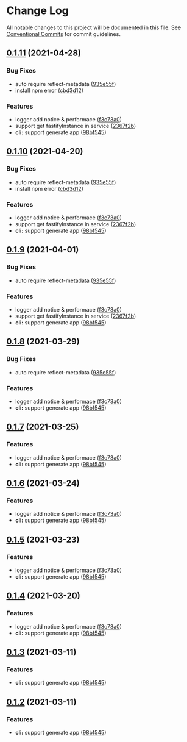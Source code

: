 # Change Log

All notable changes to this project will be documented in this file.
See [Conventional Commits](https://conventionalcommits.org) for commit guidelines.

## [0.1.11](https://github.com/cxtom/hoth/compare/hoth-quickstart@0.1.1...hoth-quickstart@0.1.11) (2021-04-28)


### Bug Fixes

* auto require reflect-metadata ([935e55f](https://github.com/cxtom/hoth/commit/935e55f103a208091aa0631c3b6ea554ae73fbf5))
* install npm error ([cbd3d12](https://github.com/cxtom/hoth/commit/cbd3d126ccfcaafade90161edd8f86f88a60f4d4))


### Features

* logger add notice & performace ([f3c73a0](https://github.com/cxtom/hoth/commit/f3c73a0ab5e480bef01476b922e3e319977ef9ff))
* support get fastifyInstance in service ([2367f2b](https://github.com/cxtom/hoth/commit/2367f2b694fe3a50f0bf12af7c459d4e6b97153b))
* **cli:** support generate app ([98bf545](https://github.com/cxtom/hoth/commit/98bf545e1261ca987de323a9ea1bb698253cfe19))





## [0.1.10](https://github.com/cxtom/hoth/compare/hoth-quickstart@0.1.1...hoth-quickstart@0.1.10) (2021-04-20)


### Bug Fixes

* auto require reflect-metadata ([935e55f](https://github.com/cxtom/hoth/commit/935e55f103a208091aa0631c3b6ea554ae73fbf5))
* install npm error ([cbd3d12](https://github.com/cxtom/hoth/commit/cbd3d126ccfcaafade90161edd8f86f88a60f4d4))


### Features

* logger add notice & performace ([f3c73a0](https://github.com/cxtom/hoth/commit/f3c73a0ab5e480bef01476b922e3e319977ef9ff))
* support get fastifyInstance in service ([2367f2b](https://github.com/cxtom/hoth/commit/2367f2b694fe3a50f0bf12af7c459d4e6b97153b))
* **cli:** support generate app ([98bf545](https://github.com/cxtom/hoth/commit/98bf545e1261ca987de323a9ea1bb698253cfe19))





## [0.1.9](https://github.com/cxtom/hoth/compare/hoth-quickstart@0.1.1...hoth-quickstart@0.1.9) (2021-04-01)


### Bug Fixes

* auto require reflect-metadata ([935e55f](https://github.com/cxtom/hoth/commit/935e55f103a208091aa0631c3b6ea554ae73fbf5))


### Features

* logger add notice & performace ([f3c73a0](https://github.com/cxtom/hoth/commit/f3c73a0ab5e480bef01476b922e3e319977ef9ff))
* support get fastifyInstance in service ([2367f2b](https://github.com/cxtom/hoth/commit/2367f2b694fe3a50f0bf12af7c459d4e6b97153b))
* **cli:** support generate app ([98bf545](https://github.com/cxtom/hoth/commit/98bf545e1261ca987de323a9ea1bb698253cfe19))





## [0.1.8](https://github.com/cxtom/hoth/compare/hoth-quickstart@0.1.1...hoth-quickstart@0.1.8) (2021-03-29)


### Bug Fixes

* auto require reflect-metadata ([935e55f](https://github.com/cxtom/hoth/commit/935e55f103a208091aa0631c3b6ea554ae73fbf5))


### Features

* logger add notice & performace ([f3c73a0](https://github.com/cxtom/hoth/commit/f3c73a0ab5e480bef01476b922e3e319977ef9ff))
* **cli:** support generate app ([98bf545](https://github.com/cxtom/hoth/commit/98bf545e1261ca987de323a9ea1bb698253cfe19))





## [0.1.7](https://github.com/cxtom/hoth/compare/hoth-quickstart@0.1.1...hoth-quickstart@0.1.7) (2021-03-25)


### Features

* logger add notice & performace ([f3c73a0](https://github.com/cxtom/hoth/commit/f3c73a0ab5e480bef01476b922e3e319977ef9ff))
* **cli:** support generate app ([98bf545](https://github.com/cxtom/hoth/commit/98bf545e1261ca987de323a9ea1bb698253cfe19))





## [0.1.6](https://github.com/cxtom/hoth/compare/hoth-quickstart@0.1.1...hoth-quickstart@0.1.6) (2021-03-24)


### Features

* logger add notice & performace ([f3c73a0](https://github.com/cxtom/hoth/commit/f3c73a0ab5e480bef01476b922e3e319977ef9ff))
* **cli:** support generate app ([98bf545](https://github.com/cxtom/hoth/commit/98bf545e1261ca987de323a9ea1bb698253cfe19))





## [0.1.5](https://github.com/cxtom/hoth/compare/hoth-quickstart@0.1.1...hoth-quickstart@0.1.5) (2021-03-23)


### Features

* logger add notice & performace ([f3c73a0](https://github.com/cxtom/hoth/commit/f3c73a0ab5e480bef01476b922e3e319977ef9ff))
* **cli:** support generate app ([98bf545](https://github.com/cxtom/hoth/commit/98bf545e1261ca987de323a9ea1bb698253cfe19))





## [0.1.4](https://github.com/cxtom/hoth/compare/hoth-quickstart@0.1.1...hoth-quickstart@0.1.4) (2021-03-20)


### Features

* logger add notice & performace ([f3c73a0](https://github.com/cxtom/hoth/commit/f3c73a0ab5e480bef01476b922e3e319977ef9ff))
* **cli:** support generate app ([98bf545](https://github.com/cxtom/hoth/commit/98bf545e1261ca987de323a9ea1bb698253cfe19))





## [0.1.3](https://github.com/cxtom/hoth/compare/hoth-quickstart@0.1.1...hoth-quickstart@0.1.3) (2021-03-11)


### Features

* **cli:** support generate app ([98bf545](https://github.com/cxtom/hoth/commit/98bf545e1261ca987de323a9ea1bb698253cfe19))





## [0.1.2](https://github.com/cxtom/hoth/compare/hoth-quickstart@0.1.1...hoth-quickstart@0.1.2) (2021-03-11)


### Features

* **cli:** support generate app ([98bf545](https://github.com/cxtom/hoth/commit/98bf545e1261ca987de323a9ea1bb698253cfe19))
